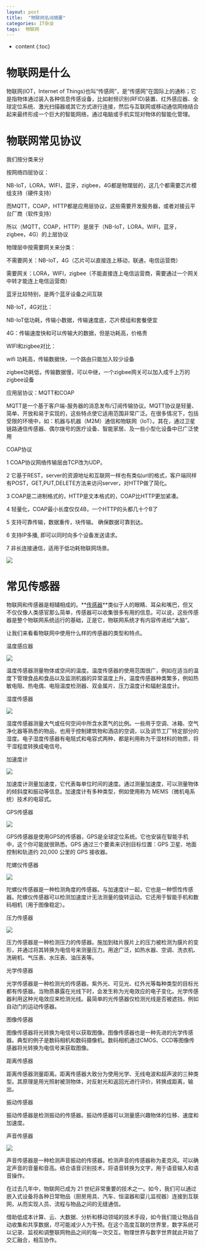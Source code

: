 ```yaml
---
layout: post
title:  "物联网名词摘要"
categories: IT杂谈
tags:  物联网 
---
```


* content
{:toc}

# 物联网是什么

物联网(IOT，Internet of Things)也叫“传感网”，是“传感网”在国际上的通称；它是指物体通过装入各种信息传感设备，比如射频识别(RFID)装置、红外感应器、全球定位系统、激光扫描器或其它方式进行连接，然后与互联网或移动通信网络结合起来最终形成一个巨大的智能网络，通过电脑或手机实现对物体的智能化管理。

# 物联网常见协议

我们按分类来分

按网络四层协议：

NB-IoT，LORA，WIFI，蓝牙，zigbee，4G都是物理层的，这几个都需要芯片模组支持（硬件支持）

而MQTT，COAP，HTTP都是应用层协议，这些需要开发服务器，或者对接云平台厂商（软件支持）

所以（MQTT，COAP，HTTP）是居于（NB-IoT，LORA，WIFI，蓝牙，zigbee，4G）的上层协议

物理层中按需要网关来分类：

不需要网关：NB-IoT，4G（芯片可以直接连上移动，联通，电信运营商）

需要网关：LORA，WIFI，zigbee（不能直接连上电信运营商，需要通过一个网关中转才能连上电信运营商）

蓝牙比较特别，是两个蓝牙设备之间互联

NB-IoT，4G对比：

NB-IoT低功耗，传输小数据，传输速度底，芯片模组和套餐便宜

4G：传输速度快和可以传输大的数据，但是功耗高，价格贵

WIFI和zigbee对比：

wifi 功耗高，传输数据快，一个路由只能加入较少设备

zigbee功耗低，传输数据慢，可以中继，一个zigbee网关可以加入成千上万的zigbee设备

应用层协议：MQTT和COAP

MQTT是一个基于客户端-服务器的消息发布/订阅传输协议。MQTT协议是轻量、简单、开放和易于实现的，这些特点使它适用范围非常广泛。在很多情况下，包括受限的环境中，如：机器与机器（M2M）通信和物联网（IoT）。其在，通过卫星链路通信传感器、偶尔拨号的医疗设备、智能家居、及一些小型化设备中已广泛使用

COAP协议

1 COAP协议网络传输层由TCP改为UDP。

2 它基于REST，server的资源地址和互联网一样也有类似url的格式，客户端同样有POST，GET,PUT,DELETE方法来访问server，对HTTP做了简化。

3 COAP是二进制格式的，HTTP是文本格式的，COAP比HTTP更加紧凑。

4 轻量化，COAP最小长度仅仅4B，一个HTTP的头都几十个B了

5 支持可靠传输，数据重传，块传输。 确保数据可靠到达。

6 支持IP多播, 即可以同时向多个设备发送请求。

7 非长连接通信，适用于低功耗物联网场景。

![](https://raw.githubusercontent.com/shockw/shockw.github.io/master/img/2023071517/image-20230715172310781.png)

# 常见传感器

物联网和传感器是相辅相成的。**[传感器](https://link.zhihu.com/?target=https%3A//www.iiot.com/product/sensor)**类似于人的眼睛、耳朵和嘴巴，但又不仅仅像人类感官那么简单，传感器可以收集很多有用的信息。可以说，这些传感器是整个物联网系统运行的基础，正是它，物联网系统才有内容传递给“大脑”。

让我们来看看物联网中使用什么样的传感器的类型和特点。

温度感应器

![](https://raw.githubusercontent.com/shockw/shockw.github.io/master/img/2023071517/image-20230715173445162.png)

温度传感器测量物体或空间的温度。温度传感器的使用范围很广，例如在适当的温度下管理食品和食品以及监测机器的异常温度上升。温度传感器种类繁多，例如热敏电阻、热电偶、电阻温度检测器、双金属片、压力温度计和辐射温度计。

湿度传感器

![](https://raw.githubusercontent.com/shockw/shockw.github.io/master/img/2023071517/image-20230715173500202.png)

湿度传感器测量大气或任何空间中所含水蒸气的比例。一些用于空调、冰箱、空气净化器等熟悉的物品，也用于控制建筑物和酒店的空调，以及调节工厂特定部分的湿度。电子湿度传感器有电阻式和电容式两种，都是利用称为干湿材料的物质，将干湿程度转换成电信号。

加速度计

![](https://raw.githubusercontent.com/shockw/shockw.github.io/master/img/2023071517/image-20230715173510640.png)

加速度计测量加速度，它代表每单位时间的速度。通过测量加速度，可以测量物体的倾斜度和振动等信息。加速度计有多种类型，例如使用称为 MEMS（微机电系统）技术的电容式。

GPS传感器

![](https://raw.githubusercontent.com/shockw/shockw.github.io/master/img/2023071517/image-20230715173524068.png)

GPS传感器是使用GPS的传感器，GPS是全球定位系统。它也安装在智能手机中，这个你可能就很熟悉。GPS 通过三个要素来识别目标位置：GPS 卫星、地面控制和轨道约 20,000 公里的 GPS 接收器。

陀螺仪传感器

![](https://raw.githubusercontent.com/shockw/shockw.github.io/master/img/2023071517/image-20230715173549602.png)

陀螺仪传感器是一种检测角度的传感器。与加速度计一起，它也是一种惯性传感器。陀螺仪传感器可以检测加速度计无法测量的旋转运动。它还用于智能手机和数码相机（用于图像稳定）。

压力传感器

![](https://raw.githubusercontent.com/shockw/shockw.github.io/master/img/2023071517/image-20230715173601325.png)

压力传感器是一种检测压力的传感器。施加到硅片膜片上的压力被检测为膜片的变形，并通过将其转换为电信号来测量压力。用途广泛，如热水器、空调、洗衣机、洗碗机、气压表、水压表、油压表等。

光学传感器

光学传感器是一种检测光的传感器。紫外光、可见光、红外光等每种类型的目标光都有传感器。当物质暴露在光线下时，会发生称为光电效应的电子变化。光学传感器利用这种光电效应来检测光线。最简单的光传感器仅检测光线是否被遮挡，例如自动门的运动传感器。

图像传感器


图像传感器将光转换为电信号以获取图像。图像传感器也是一种先进的光学传感器。典型的例子是数码相机和数码摄像机。数码相机通过CMOS、CCD等图像传感器将光转换为电信号来获取图像。

距离传感器

距离传感器测量距离。距离传感器大致分为使用光学、无线电波和超声波的三种类型。其原理是用光照射被测物体，对反射光和返回光进行评价，转换成距离，输出。

振动传感器


振动传感器是检测振动的传感器。振动传感器可以测量感兴趣物体的位移、速度和加速度。

声音传感器

![](https://raw.githubusercontent.com/shockw/shockw.github.io/master/img/2023071517/image-20230715173700743.png)

声音传感器是一种检测声音振动的传感器。检测声音的传感器称为麦克风。可以确定声音的音量和音高。结合语音识别技术，将语音转换为文字，用于语音输入和语音操作。

在过去几年中，物联网已成为 21 世纪非常重要的技术之一。如今，我们可以通过嵌入式设备将各种日常物品（厨房用具、汽车、恒温器和婴儿监视器）连接到互联网，从而实现人员、流程与物品之间的无缝通信。

借助低成本计算、云、大数据、分析和移动领域的技术手段，如今我们能让物品自动收集和共享数据，尽可能减少人为干预。在这个高度互联的世界里，数字系统可以记录、监视和调整联网物品之间的每一次交互。物理世界与数字世界就此开始了交汇融合，相互协作。